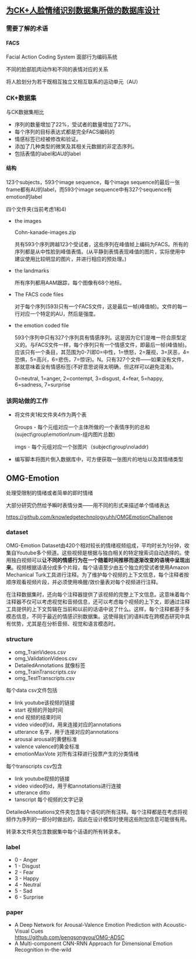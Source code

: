 ## [为CK+人脸情绪识别数据集所做的数据库设计](https://www.cnblogs.com/cadenza/p/9982005.html)

### 需要了解的术语

#### FACS

Facial Action Coding System 面部行为编码系统

不同的脸部肌肉动作和不同的表情对应的关系

将人脸划分为若干既相互独立又相互联系的运动单元（AU）



### CK+数据集

与CK数据集相比

- 序列的数量增加了22%，受试者的数量增加了27%。
- 每个序列的目标表达式都是完全FACS编码的
- 情感标签已经被修改和验证。
- 添加了几种类型的微笑及其相关元数据的非定态序列。
- 包括表情的label和AU的label

#### 结构

123个subjects，593个image sequence，每个image sequence的最后一张frame都有AU的label，而593个image sequence中有327个sequence有emotion的label

四个文件夹(当前考虑1和4)

- the images

  Cohn-kanade-images.zip

  共有593个序列跨越123个受试者，这些序列在峰值帧上编码为FACS。所有的序列都是从中性脸到峰值表情。(从平静到表情表现峰值的图片，实际使用中建议使用比较明显的图片，并进行相应的预处理。)

- the landmarks

  所有序列都用AAM跟踪，每个图像有68个地标。

- The FACS code files

  对于每个序列(593)只有一个FACS文件，这是最后一帧(峰值帧)。文件的每一行对应一个特定的AU，然后是强度。

- the emotion coded file

  593个序列中只有327个序列具有情感序列。这是因为它们是唯一符合原型定义的。与FACS文件一样，每个序列只有一个情感文件，即最后一帧(峰值帧)。应该只有一个条目，其范围为0-7(即0=中性，1=愤怒，2=蔑视，3=厌恶，4=恐惧，5=高兴，6=悲伤，7=惊讶)。N。只有327个文件——如果没有文件，那就意味着没有情感标签(不好意思说得太明确，但这样可以避免混淆)。

  0=neutral, 1=anger, 2=contempt, 3=disgust, 4=fear, 5=happy, 6=sadness, 7=surprise

### 该网站做的工作

- 将文件夹1和文件夹4作为两个表

  Groups - 每个元组对应一个主体所做的一个表情序列的总和(suject\group\emotion\num-组内图片总数)

  imgs - 每个元组对应一个张图片（subject\group\no\addr)

- 编写脚本将图片倒入数据库中，可方便获取一张图片的地址以及其情绪类型

## OMG-Emotion

处理受限制的情绪或者简单的即时情绪

大部分研究仍然给予瞬时表情分类——用不同的形式来描述单个情绪表达

https://github.com/knowledgetechnologyuhh/OMGEmotionChallenge

### dataset

OMG-Emotion Dataset由420个相对较长的情绪视频组成，平均时长为1分钟，收集自Youtube多个频道。这些视频是根据与独白相关的特定搜索词自动选择的。使用独白视频可以**让不同的情感行为在一个随着时间推移而逐渐改变的语境中呈现出来**。视频根据话语分成多个片段，每个话语至少由五个独立的受试者使用Amazon Mechanical Turk工具进行注释。为了维护每个视频的上下文信息，每个注释者按顺序观看视频片段，并必须使用唤醒/效价量表对每个视频进行注释。

在注释数据集时，还向每个注释器提供了该视频的完整上下文信息。这意味着每个注释器不仅可以考虑视觉和音频信息，还可以考虑每个视频的上下文，即通过注释工具提供的上下文剪辑在当前和以前的话语中说了什么。这样，每个注释都基于多模态信息，不同于最近的情感识别数据集。这使得我们的语料库在跨模态研究中具有优势，尤其是在分析音频、视觉和语言模态时。

### structure

- omg_TrainVideos.csv
- omg_ValidationVideos.csv
- DetailedAnnotations 就像标签
- omg_TrainTranscripts.csv
- omg_TestTranscripts.csv

每个data csv文件包括

- link youtube该视频的链接
- start 视频的开始时间
- end 视频的结束时间
- video video的id，用来连接对应的annotations
- utterance 名字，用于连接对应的annotations
- arousal arousal的黄健标准
- valence valence的黄金标准
- emotionMaxVote 对所有注释进行投票产生的分类情绪

每个transcripts csv包含

- link youtube视频的链接
- video video的id，用于和annotations进行连接
- utterance ditto
- tanscript 每个视频的文字记录

DetailedAnnotations文件夹包含每个语句的所有注释。每个注释都是在考虑将视频作为序列的一部分时做出的，因此在设计模型时使用这些附加信息可能很有用。

转录本文件夹包含数据集中每个话语的所有转录本。

### label

- 0 - Anger
- 1 - Disgust
- 2 - Fear
- 3 - Happy
- 4 - Neutral
- 5 - Sad
- 6 - Surprise

### paper
- A Deep Network for Arousal-Valence Emotion Prediction with Acoustic-Visual Cues <br>
https://github.com/pengsongyou/OMG-ADSC
- A Multi-component CNN-RNN Approach for Dimensional Emotion Recognition in-the-wild <br>

